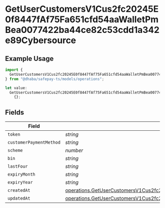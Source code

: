 # GetUserCustomersV1Cus2fc20245E0f8447fAf75Fa651cfd54aaWalletPmBea0077422ba44ce82c53cdd1a342e89Cybersource

## Example Usage

```typescript
import {
  GetUserCustomersV1Cus2fc20245E0f8447fAf75Fa651cfd54aaWalletPmBea0077422ba44ce82c53cdd1a342e89Cybersource,
} from "@dhaba/safepay-ts/models/operations";

let value:
  GetUserCustomersV1Cus2fc20245E0f8447fAf75Fa651cfd54aaWalletPmBea0077422ba44ce82c53cdd1a342e89Cybersource =
    {};
```

## Fields

| Field                                                                                                                                                                                                                                                                        | Type                                                                                                                                                                                                                                                                         | Required                                                                                                                                                                                                                                                                     | Description                                                                                                                                                                                                                                                                  |
| ---------------------------------------------------------------------------------------------------------------------------------------------------------------------------------------------------------------------------------------------------------------------------- | ---------------------------------------------------------------------------------------------------------------------------------------------------------------------------------------------------------------------------------------------------------------------------- | ---------------------------------------------------------------------------------------------------------------------------------------------------------------------------------------------------------------------------------------------------------------------------- | ---------------------------------------------------------------------------------------------------------------------------------------------------------------------------------------------------------------------------------------------------------------------------- |
| `token`                                                                                                                                                                                                                                                                      | *string*                                                                                                                                                                                                                                                                     | :heavy_minus_sign:                                                                                                                                                                                                                                                           | N/A                                                                                                                                                                                                                                                                          |
| `customerPaymentMethod`                                                                                                                                                                                                                                                      | *string*                                                                                                                                                                                                                                                                     | :heavy_minus_sign:                                                                                                                                                                                                                                                           | N/A                                                                                                                                                                                                                                                                          |
| `scheme`                                                                                                                                                                                                                                                                     | *number*                                                                                                                                                                                                                                                                     | :heavy_minus_sign:                                                                                                                                                                                                                                                           | N/A                                                                                                                                                                                                                                                                          |
| `bin`                                                                                                                                                                                                                                                                        | *string*                                                                                                                                                                                                                                                                     | :heavy_minus_sign:                                                                                                                                                                                                                                                           | N/A                                                                                                                                                                                                                                                                          |
| `lastFour`                                                                                                                                                                                                                                                                   | *string*                                                                                                                                                                                                                                                                     | :heavy_minus_sign:                                                                                                                                                                                                                                                           | N/A                                                                                                                                                                                                                                                                          |
| `expiryMonth`                                                                                                                                                                                                                                                                | *string*                                                                                                                                                                                                                                                                     | :heavy_minus_sign:                                                                                                                                                                                                                                                           | N/A                                                                                                                                                                                                                                                                          |
| `expiryYear`                                                                                                                                                                                                                                                                 | *string*                                                                                                                                                                                                                                                                     | :heavy_minus_sign:                                                                                                                                                                                                                                                           | N/A                                                                                                                                                                                                                                                                          |
| `createdAt`                                                                                                                                                                                                                                                                  | [operations.GetUserCustomersV1Cus2fc20245E0f8447fAf75Fa651cfd54aaWalletPmBea0077422ba44ce82c53cdd1a342e89CybersourceCreatedAt](../../models/operations/getusercustomersv1cus2fc20245e0f8447faf75fa651cfd54aawalletpmbea0077422ba44ce82c53cdd1a342e89cybersourcecreatedat.md) | :heavy_minus_sign:                                                                                                                                                                                                                                                           | N/A                                                                                                                                                                                                                                                                          |
| `updatedAt`                                                                                                                                                                                                                                                                  | [operations.GetUserCustomersV1Cus2fc20245E0f8447fAf75Fa651cfd54aaWalletPmBea0077422ba44ce82c53cdd1a342e89CybersourceUpdatedAt](../../models/operations/getusercustomersv1cus2fc20245e0f8447faf75fa651cfd54aawalletpmbea0077422ba44ce82c53cdd1a342e89cybersourceupdatedat.md) | :heavy_minus_sign:                                                                                                                                                                                                                                                           | N/A                                                                                                                                                                                                                                                                          |